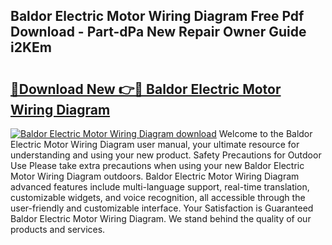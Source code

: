 ## Baldor Electric Motor Wiring Diagram Free Pdf Download - Part-dPa New Repair Owner Guide i2KEm

# <h2><a href="http://dflwta5.blite.top/?on=Baldor+Electric+Motor+Wiring+Diagram">🔗Download New 👉🔴 Baldor Electric Motor Wiring Diagram</a></h2>

[![Baldor Electric Motor Wiring Diagram download](https://i.imgur.com/lujVjoI.png)](http://dflwta5.blite.top/?on=Baldor+Electric+Motor+Wiring+Diagram)
Welcome to the Baldor Electric Motor Wiring Diagram user manual, your ultimate resource for understanding and using your new product. Safety Precautions for Outdoor Use Please take extra precautions when using your new Baldor Electric Motor Wiring Diagram outdoors. Baldor Electric Motor Wiring Diagram advanced features include multi-language support, real-time translation, customizable widgets, and voice recognition, all accessible through the user-friendly and customizable interface. Your Satisfaction is Guaranteed Baldor Electric Motor Wiring Diagram. We stand behind the quality of our products and services.
